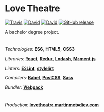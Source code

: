 # Love Theatre

[![Travis](https://img.shields.io/travis/martinmethod/lovetheatre.svg)](https://travis-ci.org/martinmethod/lovetheatre) [![David](https://img.shields.io/david/martinmethod/lovetheatre.svg)](https://david-dm.org/martinmethod/lovetheatre) [![David](https://img.shields.io/david/dev/martinmethod/lovetheatre.svg)](https://david-dm.org/martinmethod/lovetheatre?type=dev) [![GitHub release](https://img.shields.io/github/release/martinmethod/lovetheatre.svg)](https://github.com/martinmethod/lovetheatre/releases/latest)

A bachelor degree project.

#

*Technologies:* **ES6**, **HTML5**, **CSS3**

*Libraries:* **[React](https://reactjs.org)**, **[Redux](https://redux.js.org)**, **[Lodash](https://lodash.com)**, **[Moment.js](http://momentjs.com)**

*Linters:* **[ESLint](https://eslint.org)**, **[stylelint](https://stylelint.io)**

*Compilers:* **[Babel](http://babeljs.io)**, **[PostCSS](https://postcss.org)**, **[Sass](http://sass-lang.com)**

*Bundler:* **[Webpack](http://webpack.js.org)**

#
*Production:* **[lovetheatre.martinmetodiev.com](http://lovetheatre.martinmetodiev.com)**
